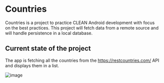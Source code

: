 # Countries

Countries is a project to practice CLEAN Android development with focus on the best practices. This project will fetch data from a remote source and will handle persistence in a local database. 

## Current state of the project

The app is fetching all the countries from the https://restcountries.com/ API and displays them in a list.

![image](https://github.com/jibjoub/Countries/assets/46657670/f149389f-d4f6-44d5-b7f1-4b4ca10d5c9d)



